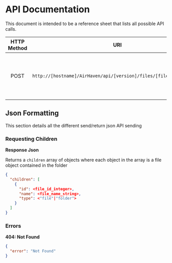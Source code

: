 # API Documentation #

This document is intended to be a reference sheet that lists all possible API calls. 

| HTTP Method | URI                                                                 | Action                                                   | Json Return |
|:-----------:|:-------------------------------------------------------------------:|:-------------------------------------------------------- |:-----------:|
| POST        | `http://[hostname]/AirHaven/api/[version]/files/[file_id]/children` | Gets the files & folder metadata at the given folder id. | [Requesting Children](Requesting-Children)

## Json Formatting ##

This section details all the different send/return json API sending 

### Requesting Children ###

**Response Json**

Returns a `children` array of objects where each object in the array is a file object contained in the folder
```json
{
  "children": [
    {
      "id": <file_id_integer>,
      "name": <file_name_string>,
      "type": <"file"|"folder">
    }
  ]
}
```

### Errors ###

**404: Not Found**
```json
{ 
  "error": "Not Found"
}
```